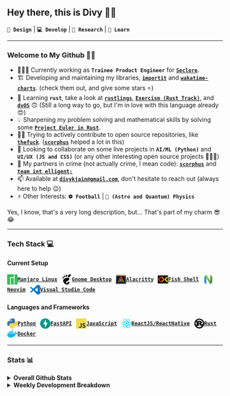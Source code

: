## Hey there, this is Divy 👋🏻

**`🎨 Design`** | **`💻 Develop`** | **`🔭 Research`** | **`🧠 Learn`**

---

### Welcome to My Github 🙌🏻

- 👨🏻‍💻 Currently working as **`Trainee Product Engineer`** for **[`Seclore`](https://www.seclore.com)**.
- 🏗 Developing and maintaining my libraries, **[`importit`](https://github.com/divykj/importit)** and **[`wakatime-charts`](https://github.com/divykj/wakatime-charts)**. (check them out, and give some stars ⭐)
- 🌱 Learning **`rust`**, take a look at **[`rustlings`](https://github.com/divykj/rustlings-solutions)**, **[`Exercism (Rust Track)`](https://github.com/divykj/ExercismRust)**, and **[`dvOS`](https://github.com/divykj/dvOS)** 🙃 (Still a long way to go, but I'm in love with this language already 😍)
- 💡 Sharpening my problem solving and mathematical skills by solving some **[`Project Euler in Rust`](https://github.com/divykj/ProjectEulerRust)**.
- 🙌🏻 Trying to actively contribute to open source repositories, like **[`thefuck`](https://github.com/nvbn/thefuck)**. (**[`scorphus`](https://github.com/scorphus)** helped a lot in this)
- 👯 Looking to collaborate on some live projects in **`AI/ML (Python)`** and **`UI/UX (JS and CSS)`** (or any other interesting open source projects 🤷🏻‍♀️)
- 👬 My partners in crime (not actually crime, I mean code): **[`scorphus`](https://github.com/scorphus)** and **[`team int elligent;`](https://github.com/team-int-elligent)**
- 📫 Available at **[`divykjain@gmail.com`](mailto:divykjain@gmail.com)**, don't hesitate to reach out (always here to help 😉)
- ⚡ Other Interests: **`⚽ Football`** | **`🔭 (Astro and Quantum) Physics`**

Yes, I know, that's a very long description, but... That's part of my charm 😎😂

---

### Tech Stack 💻

#### Current Setup

<b>
<a href="https://manjaro.org/" title="Manjaro"><img align="center" alt="Manjaro" width="24" height="24" src="https://github.com/divykj/divykj/raw/master/icons/manjaro.svg" /><code>Manjaro Linux</code></a>
&nbsp;
<a href="https://www.gnome.org/" title="Gnome"><img align="center" alt="Gnome" width="24" height="24" src="https://github.com/divykj/divykj/raw/master/icons/gnome.svg" /><code>Gnome Desktop</code></a>
&nbsp;
<a href="https://github.com/alacritty/alacritty" title="Alacritty"><img align="center" alt="Alacritty" width="24" height="24" src="https://github.com/divykj/divykj/raw/master/icons/alacritty.png" /><code>Alacritty</code></a>
&nbsp;
<a href="https://fishshell.com/" title="Fish Shell"><img align="center" alt="Fish Shell" width="24" height="24" src="https://github.com/divykj/divykj/raw/master/icons/fish.svg" /><code>Fish Shell</code></a>
&nbsp;
<a href="https://neovim.io/" title="Neovim"><img align="center" alt="Neovim" width="24" height="24" src="https://github.com/divykj/divykj/raw/master/icons/neovim.png" /><code>Neovim</code></a>
&nbsp;
<a href="https://code.visualstudio.com/" title="Visual Studio Code"><img align="center" alt="Visual Studio Code" width="24" height="24" src="https://github.com/divykj/divykj/raw/master/icons/vscode.svg" /><code>Visual Studio Code</code></a>
</b>

#### Languages and Frameworks

<b>
<a href="https://www.python.org/" title="Python"><img align="center" alt="Python" width="24" height="24" src="https://github.com/divykj/divykj/raw/master/icons/python.svg" /><code>Python</code></a>
&nbsp;
<a href="https://fastapi.tiangolo.com/" title="FastAPI"><img align="center" alt="FastAPI" width="24" height="24" src="https://github.com/divykj/divykj/raw/master/icons/fastapi.png" /><code>FastAPI</code></a>
&nbsp;
<a href="https://developer.mozilla.org/en-US/docs/Web/JavaScript" title="JavaScript"><img align="center" alt="JavaScript" width="24" height="24" src="https://github.com/divykj/divykj/raw/master/icons/javascript.png" /><code>JavaScript</code></a>
&nbsp;
<a href="https://reactjs.org/" title="React"><img align="center" alt="React" width="24" height="24" src="https://github.com/divykj/divykj/raw/master/icons/react.svg" /><code>ReactJS/ReactNative</code></a>
&nbsp;
<a href="https://www.rust-lang.org/" title="Rust"><img align="center" alt="Rust" width="24" height="24" src="https://github.com/divykj/divykj/raw/master/icons/rust.svg" /><code>Rust</code></a>
&nbsp;
<a href="https://www.docker.com/" title="Docker"><img align="center" alt="Docker" width="24" height="24" src="https://github.com/divykj/divykj/raw/master/icons/docker.svg" /><code>Docker</code></a>
</b>

---

### Stats 📊

<details>
  <summary><b>Overall Github Stats</b></summary>
  <a href="https://github.com/divykj/"><img align="center" title="My Github Stats" alt="My Github Stats" src="https://github-readme-stats.vercel.app/api?username=divykj&count_private=true&hide=issues&show_icons=true" /></a>
  <a href="https://github.com/divykj/"><img align="center" title="My Top Languages" alt="My Top Languages" src="https://github-readme-stats.vercel.app/api/top-langs/?username=divykj&hide=jupyter%20notebook&layout=compact" /></a>
</details>

<details>
  <summary><b>Weekly Development Breakdown</b></summary>
  <a href="https://github.com/divykj/"><img align="center" title="My Top Languages this Week" alt="My Top Languages this Week" src="https://raw.githubusercontent.com/divykj/divykj/master/images/wakatime_weekly_language_stats.svg" /></a>
</details>
